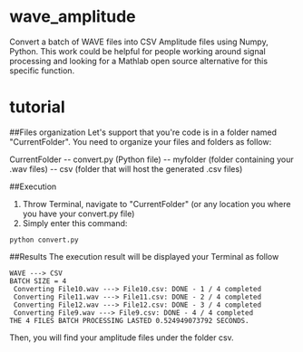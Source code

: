 # wave_amplitude
Convert a batch of WAVE files into CSV Amplitude files using Numpy, Python. This work could be helpful for people working around signal processing and looking for a Mathlab open source alternative for this specific function.

# tutorial

##Files organization
Let's support that you're code is in a folder named "CurrentFolder". You need to organize your files and folders as follow:

CurrentFolder
-- convert.py (Python file)
-- myfolder (folder containing your .wav files)
-- csv (folder that will host the generated .csv files)

##Execution
1. Throw Terminal, navigate to "CurrentFolder" (or any location you where you have your convert.py file)
2. Simply enter this command: 
```
python convert.py
```

##Results
The execution result will be displayed your Terminal as follow

```
WAVE ---> CSV
BATCH SIZE = 4
 Converting File10.wav ---> File10.csv: DONE - 1 / 4 completed
 Converting File11.wav ---> File11.csv: DONE - 2 / 4 completed
 Converting File12.wav ---> File12.csv: DONE - 3 / 4 completed
 Converting File9.wav ---> File9.csv: DONE - 4 / 4 completed
THE 4 FILES BATCH PROCESSING LASTED 0.524949073792 SECONDS.
```

Then, you will find your amplitude files under the folder csv.
